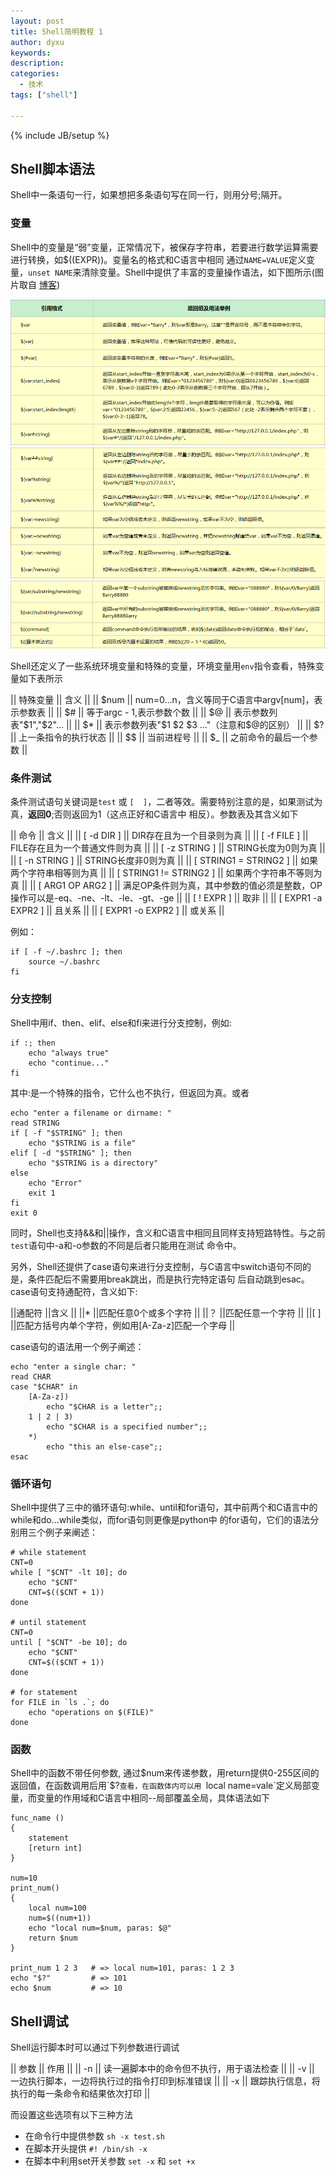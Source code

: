 ```yaml
---
layout: post
title: Shell简明教程 1
author: dyxu
keywords: 
description:
categories:
  - 技术
tags: ["shell"]

---
```

{% include JB/setup %}

## Shell脚本语法

Shell中一条语句一行，如果想把多条语句写在同一行，则用分号;隔开。

### 变量

Shell中的变量是“弱”变量，正常情况下，被保存字符串，若要进行数学运算需要进行转换，如$((EXPR))。变量名的格式和C语言中相同
通过`NAME=VALUE`定义变量，`unset NAME`来清除变量。Shell中提供了丰富的变量操作语法，如下图所示(图片取自
[博客](http://www.cnblogs.com/barrychiao/archive/2012/10/22/2733210.html))

![图片](/images/2016/04/shell_var_op0.png)
![图片](/images/2016/04/shell_var_op1.png)
![图片](/images/2016/04/shell_var_op2.png)

Shell还定义了一些系统环境变量和特殊的变量，环境变量用`env`指令查看，特殊变量如下表所示

|| 特殊变量 || 含义 ||
|| $num     || num=0...n，含义等同于C语言中argv[num]，表示参数表 ||
|| $#       || 等于argc - 1,表示参数个数 ||
|| $@       || 表示参数列表"$1","$2"... ||
|| $*       || 表示参数列表"$1 $2 $3 ..."（注意和$@的区别） ||
|| $?       || 上一条指令的执行状态 ||
|| $$       || 当前进程号 ||
|| $_       || 之前命令的最后一个参数 ||

### 条件测试

条件测试语句关键词是`test` 或 `[  ]`，二者等效。需要特别注意的是，如果测试为真，**返回0**;否则返回为1（这点正好和C语言中
相反）。参数表及其含义如下

|| 命令                   || 含义                            ||
|| [ -d DIR ]             || DIR存在且为一个目录则为真       ||
|| [ -f FILE ]            || FILE存在且为一个普通文件则为真  ||
|| [ -z STRING ]          || STRING长度为0则为真             ||
|| [ -n STRING ]          || STRING长度非0则为真             ||
|| [ STRING1 = STRING2 ]  || 如果两个字符串相等则为真        ||
|| [ STRING1 != STRING2 ] || 如果两个字符串不等则为真        ||
|| [ ARG1 OP ARG2 ]       || 满足OP条件则为真，其中参数的值必须是整数，OP操作可以是-eq、-ne、-lt、-le、-gt、-ge ||
|| [ ! EXPR ]             || 取非                            ||
|| [ EXPR1 -a EXPR2 ]     || 且关系                          ||
|| [ EXPR1 -o EXPR2 ]     || 或关系                          ||

例如：

    if [ -f ~/.bashrc ]; then
        source ~/.bashrc
    fi

### 分支控制

Shell中用if、then、elif、else和fi来进行分支控制，例如:

    if :; then
        echo "always true"
        echo "continue..."
    fi

其中:是一个特殊的指令，它什么也不执行，但返回为真。或者

    echo "enter a filename or dirname: "
    read STRING
    if [ -f "$STRING" ]; then
        echo "$STRING is a file"
    elif [ -d "$STRING" ]; then
        echo "$STRING is a directory"
    else
        echo "Error"
        exit 1
    fi
    exit 0

同时，Shell也支持&&和||操作，含义和C语言中相同且同样支持短路特性。与之前`test`语句中-a和-o参数的不同是后者只能用在测试
命令中。

另外，Shell还提供了case语句来进行分支控制，与C语言中switch语句不同的是，条件匹配后不需要用break跳出，而是执行完特定语句
后自动跳到esac。case语句支持通配符，含义如下:

||通配符 ||含义                  ||
||*      ||匹配任意0个或多个字符 ||
||？     ||匹配任意一个字符      ||
||[  ]  ||匹配方括号内单个字符，例如用[A-Za-z]匹配一个字母 ||

case语句的语法用一个例子阐述：

    echo "enter a single char: "
    read CHAR
    case "$CHAR" in
        [A-Za-z])
            echo "$CHAR is a letter";;
        1 | 2 | 3)
            echo "$CHAR is a specified number";;
        *)
            echo "this an else-case";;
    esac

### 循环语句

Shell中提供了三中的循环语句:while、until和for语句，其中前两个和C语言中的while和do...while类似，而for语句则更像是python中
的for语句，它们的语法分别用三个例子来阐述：

    # while statement
    CNT=0
    while [ "$CNT" -lt 10]; do
        echo "$CNT"
        CNT=$(($CNT + 1))
    done

    # until statement
    CNT=0
    until [ "$CNT" -be 10]; do
        echo "$CNT"
        CNT=$(($CNT + 1))
    done

    # for statement
    for FILE in `ls .`; do
        echo "operations on $(FILE)"
    done

### 函数

Shell中的函数不带任何参数, 通过$num来传递参数，用return提供0-255区间的返回值，在函数调用后用`$?`查看，在函数体内可以用
`local name=vale`定义局部变量，而变量的作用域和C语言中相同--局部覆盖全局，具体语法如下

    func_name ()
    {
        statement
        [return int]
    }

    num=10
    print_num() 
    {
        local num=100
        num=$((num+1))
        echo "local num=$num, paras: $@"
        return $num
    }

    print_num 1 2 3   # => local num=101, paras: 1 2 3
    echo "$?"         # => 101
    echo $num         # => 10

## Shell调试

Shell运行脚本时可以通过下列参数进行调试

|| 参数 || 作用 ||
|| -n   || 读一遍脚本中的命令但不执行，用于语法检查 ||
|| -v   || 一边执行脚本，一边将执行过的指令打印到标准错误 ||
|| -x   || 跟踪执行信息，将执行的每一条命令和结果依次打印 ||

而设置这些选项有以下三种方法

* 在命令行中提供参数 `sh -x test.sh`
* 在脚本开头提供     `#! /bin/sh -x`
* 在脚本中利用set开关参数 `set -x` 和 `set +x`



